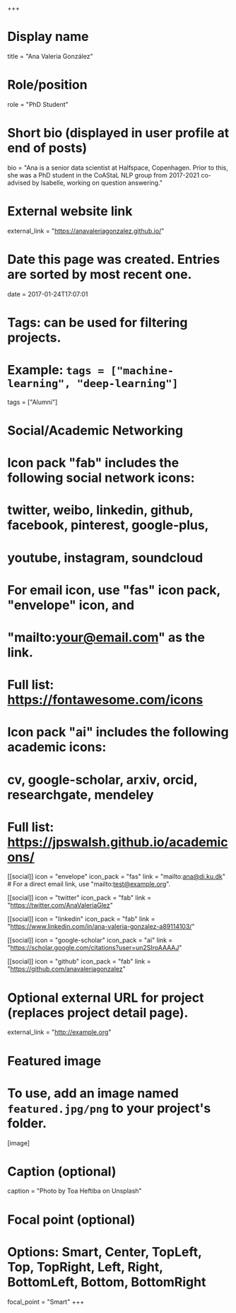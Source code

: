 +++
# Display name
title = "Ana Valeria González"

# Role/position
role = "PhD Student"

# Short bio (displayed in user profile at end of posts)
bio = "Ana is a senior data scientist at Halfspace, Copenhagen. Prior to this, she was a PhD student in the CoAStaL NLP group from 2017-2021 co-advised by Isabelle, working on question answering."

# External website link
external_link = "https://anavaleriagonzalez.github.io/"

# Date this page was created. Entries are sorted by most recent one.
date = 2017-01-24T17:07:01

# Tags: can be used for filtering projects.
# Example: `tags = ["machine-learning", "deep-learning"]`
tags = ["Alumni"]

# Social/Academic Networking
#
# Icon pack "fab" includes the following social network icons:
#
#   twitter, weibo, linkedin, github, facebook, pinterest, google-plus,
#   youtube, instagram, soundcloud
#
#   For email icon, use "fas" icon pack, "envelope" icon, and
#   "mailto:your@email.com" as the link.
#
#   Full list: https://fontawesome.com/icons
#
# Icon pack "ai" includes the following academic icons:
#
#   cv, google-scholar, arxiv, orcid, researchgate, mendeley
#
#   Full list: https://jpswalsh.github.io/academicons/

[[social]]
icon = "envelope"
icon_pack = "fas"
link = "mailto:ana@di.ku.dk"  # For a direct email link, use "mailto:test@example.org".

[[social]]
icon = "twitter"
icon_pack = "fab"
link = "https://twitter.com/AnaValeriaGlez"

[[social]]
icon = "linkedin"
icon_pack = "fab"
link = "https://www.linkedin.com/in/ana-valeria-gonzalez-a89114103/"

[[social]]
icon = "google-scholar"
icon_pack = "ai"
link = "https://scholar.google.com/citations?user=un2SIroAAAAJ"

[[social]]
icon = "github"
icon_pack = "fab"
link = "https://github.com/anavaleriagonzalez"


# Optional external URL for project (replaces project detail page).
external_link = "http://example.org"

# Featured image
# To use, add an image named `featured.jpg/png` to your project's folder. 
[image]
  # Caption (optional)
  caption = "Photo by Toa Heftiba on Unsplash"

  # Focal point (optional)
  # Options: Smart, Center, TopLeft, Top, TopRight, Left, Right, BottomLeft, Bottom, BottomRight
  focal_point = "Smart"
+++
